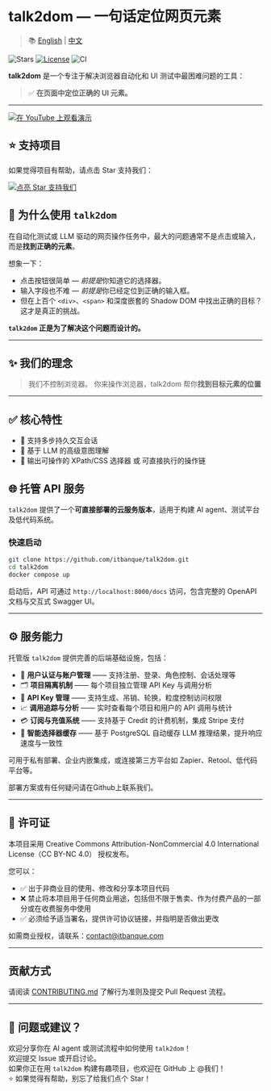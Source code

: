 # talk2dom — 一句话定位网页元素

> 📚 [English](./README.md) | [中文](./README.zh.md)

![Stars](https://img.shields.io/github/stars/itbanque/talk2dom?style=social)
[![License](https://img.shields.io/badge/license-CC%20BY--NC%204.0-lightgrey.svg)](https://creativecommons.org/licenses/by-nc/4.0/)
![CI](https://github.com/itbanque/talk2dom/actions/workflows/test.yaml/badge.svg)

**talk2dom** 是一个专注于解决浏览器自动化和 UI 测试中最困难问题的工具：

> ✅ **在页面中定位正确的 UI 元素。**

---

[![在 YouTube 上观看演示](https://img.youtube.com/vi/6S3dOdWj5Gg/0.jpg)](https://youtu.be/6S3dOdWj5Gg)

## ⭐ 支持项目

如果觉得项目有帮助，请点击 Star 支持我们：

[![点亮 Star 支持我们](https://github.com/user-attachments/assets/6735404a-f54d-448c-91e7-808138c46454)](https://github.com/itbanque/talk2dom)


## 🧠 为什么使用 `talk2dom`

在自动化测试或 LLM 驱动的网页操作任务中，最大的问题通常不是点击或输入，而是**找到正确的元素**。

想象一下：

- 点击按钮很简单 — *前提是*你知道它的选择器。
- 输入字段也不难 — *前提是*你已经定位到正确的输入框。
- 但在上百个 `<div>`、`<span>` 和深度嵌套的 Shadow DOM 中找出正确的目标？这才是真正的挑战。

**`talk2dom` 正是为了解决这个问题而设计的。**

---

## ✨ 我们的理念

> 我们不控制浏览器。
> 你来操作浏览器，talk2dom 帮你**找到目标元素的位置**

---

## ✅ 核心特性

- 🔁 支持多步持久交互会话  
- 🧠 基于 LLM 的高级意图理解  
- 🧩 输出可操作的 XPath/CSS 选择器 或 可直接执行的操作链  

## 🌐 托管 API 服务

`talk2dom` 提供了一个**可直接部署的云服务版本**，适用于构建 AI agent、测试平台及低代码系统。

### 快速启动

```bash
git clone https://github.com/itbanque/talk2dom.git
cd talk2dom
docker compose up
```

启动后，API 可通过 `http://localhost:8000/docs` 访问，包含完整的 OpenAPI 文档与交互式 Swagger UI。

---

## ⚙️ 服务能力

托管版 `talk2dom` 提供完善的后端基础设施，包括：

- 🔐 **用户认证与账户管理** —— 支持注册、登录、角色控制、会话处理等
- 🗂️ **项目隔离机制** —— 每个项目独立管理 API Key 与调用分析
- 🔑 **API Key 管理** —— 支持生成、吊销、轮换，粒度控制访问权限
- 📈 **调用追踪与分析** —— 实时查看每个项目和用户的 API 调用与统计
- 💳 **订阅与充值系统** —— 支持基于 Credit 的计费机制，集成 Stripe 支付
- 🧠 **智能选择器缓存** —— 基于 PostgreSQL 自动缓存 LLM 推理结果，提升响应速度与一致性

可用于私有部署、企业内嵌集成，或连接第三方平台如 Zapier、Retool、低代码平台等。

部署方案或有任何疑问请在Github上联系我们。

---

## 📄 许可证

本项目采用 Creative Commons Attribution-NonCommercial 4.0 International License（CC BY-NC 4.0） 授权发布。

您可以：
- ✅ 出于非商业目的使用、修改和分享本项目代码
- ❌ 禁止将本项目用于任何商业用途，包括但不限于售卖、作为付费产品的一部分或在收费服务中使用
- ✅ 必须给予适当署名，提供许可协议链接，并指明是否做出更改

如需商业授权，请联系：contact@itbanque.com

---

## 贡献方式

请阅读 [CONTRIBUTING.md](https://github.com/itbanque/talk2dom/blob/main/CONTRIBUTING.md) 了解行为准则及提交 Pull Request 流程。

---

## 💬 问题或建议？

欢迎分享你在 AI agent 或测试流程中如何使用 `talk2dom`！  
欢迎提交 Issue 或开启讨论。  
如果你正在用 `talk2dom` 构建有趣项目，也欢迎在 GitHub 上 @我们！  
⭐️ 如果觉得有帮助，别忘了给我们点个 Star！
